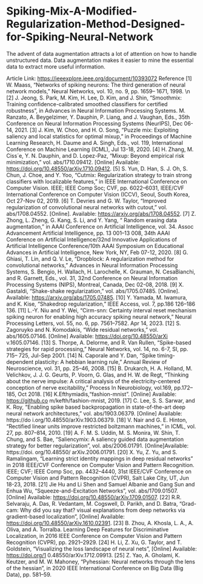 # Spiking-Mix-A-Modified-Regularization-Method-Designed-for-Spiking-Neural-Network
The advent of data augmentation attracts a lot of  attention on how to handle unstructured data. Data  augmentation makes it easier to mine the essential data to  extract more useful information.


Article Link: https://ieeexplore.ieee.org/document/10393072
Reference
[1] W. Maass, “Networks of spiking neurons: The third generation of
neural network models,” Neural Networks, vol. 10, no. 9, pp. 1659–
1671, 1998. \n
[2] J. Jeong, S. Park, M. Kim, H. Lee, D. Kim, and J. Shin, “Smoothmix: 
Training confidence-calibrated smoothed classifiers for certified 
robustness”, in Advances in Neural Information Processing Systems.
M. Ranzato, A. Beygelzimer, Y. Dauphin, P. Liang, and J. Vaughan,
Eds., 35th Conference on Neural Information Processing Systems
(NeurIPS), Dec 06-14, 2021. 
[3] J. Kim, W. Choo, and H. O. Song, “Puzzle mix: Exploiting saliency
and local statistics for optimal mixup,” in Proceedings of Machine
Learning Research, H. Daume and A. Singh, Eds., vol. 119,
International Conference on Machine Learning (ICML), Jul 13-18,
2020.
[4] H. Zhang, M. Ciss´e, Y. N. Dauphin, and D. Lopez-Paz, “Mixup: 
Beyond empirical risk minimization,” vol. abs/1710.09412. [Online] 
Available: https://doi.org/10.48550/arXiv.1710.09412.
[5] S. Yun, D. Han, S. J. Oh, S. Chun, J. Choe, and Y. Yoo, “Cutmix:
Regularization strategy to train strong classifiers with localizable
features,” in IEEE International Conference on Computer Vision.
IEEE; IEEE Comp Soc; CVF, pp. 6022–6031, IEEE/CVF
International Conference on Computer Vision (ICCV), Seoul, South
Korea, Oct 27-Nov 02, 2019. 
[6] T. Devries and G. W. Taylor, “Improved regularization of
convolutional neural networks with cutout,” vol. abs/1708.04552.
[Online]. Available: https://arxiv.org/abs/1708.04552. 
[7] Z. Zhong, L. Zheng, G. Kang, S. Li, and Y. Yang, “ Random erasing
data augmentation,” in AAAI Conference on Artificial Intelligence,
vol. 34. Assoc Advancement Artificial Intelligence, pp. 13 001–13
008, 34th AAAI Conference on Artificial Intelligence/32nd
Innovative Applications of Artificial Intelligence Conference/10th
AAAI Symposium on Educational Advances in Artificial Intelligence,
New York, NY, Feb 07-12, 2020.
[8] G. Ghiasi, T. Lin, and Q. V. Le, “Dropblock: A regularization method
for convolutional networks,” Advances in Neural Information
Processing Systems, S. Bengio, H. Wallach, H. Larochelle, K.
Grauman, N. CesaBianchi, and R. Garnett, Eds., vol. 31, 32nd
Conference on Neural Information Processing Systems (NIPS),
Montreal, Canada, Dec 02-08, 2018.
[9] X. Gastaldi, “Shake-shake regularization,” vol. abs/1705.07485.
[Online]. Available: https://arxiv.org/abs/1705.07485. 
[10] Y. Yamada, M. Iwamura, and K. Kise, “Shakedrop regularization,”
IEEE Access, vol. 7, pp.186 126–186 136.
[11] L.-Y. Niu and Y. Wei, “Cirm-snn: Certainty interval reset mechanism
spiking neuron for enabling high accuracy spiking neural network,”
Neural Processing Letters, vol. 55, no. 6, pp. 7561–7582. Apr 14,
2023. 
[12] S. Zagoruyko and N. Komodakis, “Wide residual networks,” vol.
abs/1605.07146. [Online] Available: https://doi.org/10.48550/arXi
v.1605.07146.
[13] S. Thorpe, A. Delorme, and R. Van Rullen, “Spike-based strategies
for rapid processing,” Neural Networks, vol. 14, no. 6-7, SI, pp. 715–
725, Jul-Sep 2001. 
[14] N. Caporale and Y. Dan, “Spike timing-dependent plasticity: A
hebbian learning rule,” Annual Review of Neuroscience, vol. 31, pp.
25–46, 2008.
[15] B. Drukarch, H. A. Holland, M. Velichkov, J. J. G. Geurts, P. Voorn,
G. Glas, and H. W. de Regt, “Thinking about the nerve impulse: A
critical analysis of the electricity-centered conception of nerve
excitability,” Process In Neurobiology, vol.169, pp.172–185, Oct
2018. 
[16] K.Efthymiadis,“fashion-mnist”. [Online] Available: https://github.co
m/kefth/fashion-mnist, 2019.
[17] C. Lee, S. S. Sarwar, and K. Roy, “Enabling spike based
backpropagation in state-of-the-art deep neural network
architectures,” vol. abs/1903.06379. [Online] Available: https://do 
i.org/10.48550/arXiv.1903.06379.
[18] V. Nair and G. E. Hinton, “Rectified linear units improve restricted
boltzmann machines,” in ICML, vol. 27, pp. 807–814, 2010.
[19] A. F. M. S. Uddin, M. S. Monira, W. Shin, T. Chung, and S. Bae,
“Saliencymix: A saliency guided data augmentation strategy for better 
regularization”, vol. abs/2006.01791. [Online]Available: https://doi. 
org/10.48550/ arXiv.2006.01791.
[20] X. Yu, Z. Yu, and S. Ramalingam, “Learning strict identity mappings 
in deep residual networks” in 2018 IEEE/CVF Conference on
Computer Vision and Pattern Recognition. IEEE; CVF; IEEE Comp
Soc, pp. 4432–4440, 31st IEEE/CVF Conference on Computer Vision
and Pattern Recognition (CVPR), Salt Lake City, UT, Jun 18-23,
2018.
[21] Jie Hu and Li Shen and Samuel Albanie and Gang Sun and Enhua Wu,
“Squeeze-and-Excitation Networks”, vol. abs/1709.01507. [Online] 
Available: https://doi.org/10.48550/arXiv.1709.01507.
[22] R.R. Selvaraju, A. Das, R. Vedantam, M. Cogswell, D. Parikh, and D.
Batra, “Grad-cam: Why did you say that? visual explanations from
deep networks via gradient-based localization”, [Online] Available:
https://doi.org/10.48550/arXiv.1610.02391. 
[23] B. Zhou, A. Khosla, L. A., A. Oliva, and A. Torralba. Learning Deep
Features for Discriminative Localization, in 2016 IEEE Conference
on Computer Vision and Pattern Recognition (CVPR), pp. 2921–2929.
[24] H. Li, Z. Xu, G. Taylor, and T. Goldstein, “Visualizing the loss
landscape of neural nets”, [Online] Available: https://doi.org/1 
0.48550/arXiv.1712.09913. 
[25] Z. Yao, A. Gholami, K. Keutzer, and M. W. Mahoney, “Pyhessian:
Neural networks through the lens of the hessian”, in 2020 IEEE
International Conference on Big Data (Big Data), pp. 581–59.
